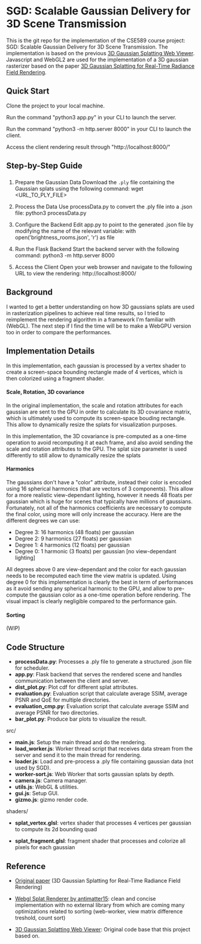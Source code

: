 # SGD: Scalable Gaussian Delivery for 3D Scene Transmission

This is the git repo for the implementation of the CSE589 course project: SGD: Scalable Gaussian Delivery for 3D Scene Transmission. The implementation is based on the previous [3D Gaussian Splatting Web Viewer](https://github.com/kishimisu/Gaussian-Splatting-WebGL). Javascript and WebGL2 are used for the implementation of a 3D gaussian rasterizer based on the paper [3D Gaussian Splatting
for Real-Time Radiance Field Rendering](https://repo-sam.inria.fr/fungraph/3d-gaussian-splatting/).

## Quick Start
Clone the project to your local machine.

Run the command "python3 app.py" in your CLI to launch the server.

Run the command "python3 -m http.server 8000" in your CLI to launch the client.

Access the client rendering result through "http://localhost:8000/"

## Step-by-Step Guide

### 
1. Prepare the Gaussian Data
Download the `.ply` file containing the Gaussian splats using the following command:
wget <URL_TO_PLY_FILE>

2. Process the Data
Use processData.py to convert the .ply file into a .json file:
python3 processData.py

3. Configure the Backend
Edit app.py to point to the generated .json file by modifying the name of the relevant variable:
with open('brightness_rooms.json', 'r') as file

4. Run the Flask Backend
Start the backend server with the following command:
python3 -m http.server 8000

6. Access the Client
Open your web browser and navigate to the following URL to view the rendering:
http://localhost:8000/

## Background

I wanted to get a better understanding on how 3D gaussians splats are used in rasterization pipelines to achieve real time results, so I tried to reimplement the rendering algorithm in a framework I'm familiar with (WebGL).
The next step if I find the time will be to make a WebGPU version too in order to compare the performances.

## Implementation Details

In this implementation, each gaussian is processed by a vertex shader to create a screen-space bounding rectangle made of 4 vertices, which is then colorized using a fragment shader.

#### Scale, Rotation, 3D covariance

In the original implementation, the scale and rotation attributes for each gaussian are sent to the GPU in order to calculate its 3D covariance matrix, which is ultimately used to compute its screen-space bouding rectangle. This allow to dynamically resize the splats for visualization purposes.

In this implementation, the 3D covariance is pre-computed as a one-time operation to avoid recomputing it at each frame, and also avoid sending the scale and rotation attributes to the GPU.
The splat size parameter is used differently to still allow to dynamically resize the splats 

#### Harmonics

The gaussians don't have a "color" attribute, instead their color is encoded using 16 spherical harmonics (that are vectors of 3 components). This allow for a more realistic view-dependant lighting, however it needs 48 floats per gaussian which is huge for scenes that typically have millions of gaussians.
Fortunately, not all of the harmonics coefficients are necessary to compute the final color, using more will only increase the accuracy. Here are the different degrees we can use:

- Degree 3: 16 harmonics (48 floats) per gaussian
- Degree 2: 9 harmonics (27 floats) per gaussian
- Degree 1: 4 harmonics (12 floats) per gaussian
- Degree 0: 1 harmonic (3 floats) per gaussian [no view-dependant lighting]

All degrees above 0 are view-dependant and the color for each gaussian needs to be recomputed each time the view matrix is updated.
Using degree 0 for this implementation is clearly the best in term of performances as it avoid sending any spherical harmonic to the GPU, and allow to pre-compute the gaussian color as a one-time operation before rendering.
The visual impact is clearly negligible compared to the performance gain.

#### Sorting

(WIP)

## Code Structure

- **processData.py**: Processes a .ply file to generate a structured .json file for scheduler.
- **app.py**: Flask backend that serves the rendered scene and handles communication between the client 
and server.
- **dist_plot.py**: Plot cdf for different splat attributes.
- **evaluation.py**: Evaluation script that calculate average SSIM, average PSNR and QoE for multiple directories.
- **evaluation_cmp.py**: Evaluation script that calculate average SSIM and average PSNR for two directories.
- **bar_plot.py**: Produce bar plots to visualize the result.

src/
- **main.js**: Setup the main thread and do the rendering.
- **load_worker.js**: Worker thread script that receives data stream from the server and send it to the main thread for rendering.
- **loader.js**: Load and pre-process a .ply file containing gaussian data (not used by SGD).
- **worker-sort.js**: Web Worker that sorts gaussian splats by depth.
- **camera.js**: Camera manager.
- **utils.js**: WebGL & utilities.
- **gui.js**: Setup GUI.
- **gizmo.js**: gizmo render code.

shaders/
- **splat_vertex.glsl**: vertex shader that processes 4 vertices per gaussian to compute its 2d bounding quad

- **splat_fragment.glsl**: fragment shader that processes and colorize all pixels for each gaussian

## Reference

- [Original paper](https://repo-sam.inria.fr/fungraph/3d-gaussian-splatting/) (3D Gaussian Splatting
for Real-Time Radiance Field Rendering)

- [Webgl Splat Renderer by antimatter15](https://github.com/antimatter15/splat): clean and concise implementation with no external library from which are coming many optimizations related to sorting (web-worker, view matrix difference treshold, count sort)

- [3D Gaussian Splatting Web Viewer](https://github.com/kishimisu/Gaussian-Splatting-WebGL): Original code base that this project based on.